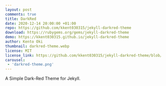 ```yaml
---
layout: post
comments: true
title: DarkRed
date: 2020-12-14 20:00:00 +01:00
repo: https://github.com/kkent030315/jekyll-darkred-theme
download: https://rubygems.org/gems/jekyll-darkred-theme
demo: https://kkent030315.github.io/jekyll-darkred-theme
author: Kento Oki
thumbnail: darkred-theme.webp
license: MIT
license_link: https://github.com/kkent030315/jekyll-darkred-theme/blob/main/LICENSE
carousel:
 - 'darkred-theme.png'
---
```


A Simple Dark-Red Theme for Jekyll.
